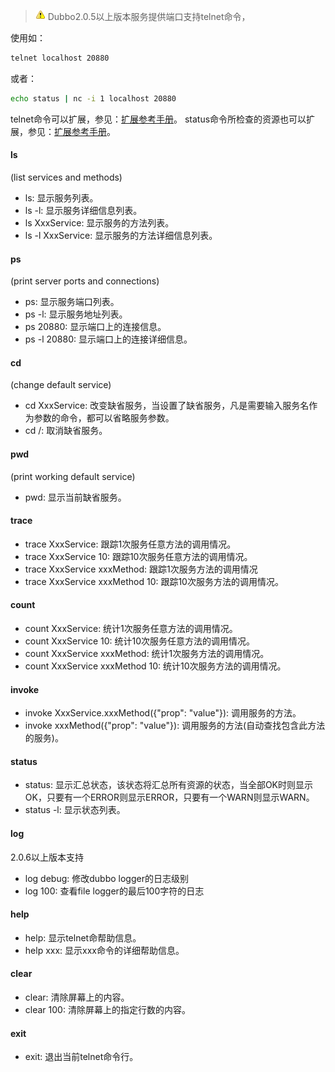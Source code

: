 > ![warning](../sources/images/warning-3.gif) Dubbo2.0.5以上版本服务提供端口支持telnet命令，

使用如：

```sh
telnet localhost 20880
```

或者：

```sh
echo status | nc -i 1 localhost 20880
```

telnet命令可以扩展，参见：[扩展参考手册](http://dubbo.io/developer-guide/SPI%E5%8F%82%E8%80%83%E6%89%8B%E5%86%8C/Telnet%E5%91%BD%E4%BB%A4%E6%89%A9%E5%B1%95.html)。
status命令所检查的资源也可以扩展，参见：[扩展参考手册](http://dubbo.io/developer-guide/SPI%E5%8F%82%E8%80%83%E6%89%8B%E5%86%8C/%E7%8A%B6%E6%80%81%E6%A3%80%E6%9F%A5%E6%89%A9%E5%B1%95.html)。

#### ls

(list services and methods)

* ls: 显示服务列表。
* ls -l: 显示服务详细信息列表。
* ls XxxService: 显示服务的方法列表。
* ls -l XxxService: 显示服务的方法详细信息列表。

#### ps

(print server ports and connections)

* ps: 显示服务端口列表。
* ps -l: 显示服务地址列表。
* ps 20880: 显示端口上的连接信息。
* ps -l 20880: 显示端口上的连接详细信息。

#### cd

(change default service)

* cd XxxService: 改变缺省服务，当设置了缺省服务，凡是需要输入服务名作为参数的命令，都可以省略服务参数。
* cd /: 取消缺省服务。

#### pwd

(print working default service)

* pwd: 显示当前缺省服务。

#### trace

* trace XxxService: 跟踪1次服务任意方法的调用情况。
* trace XxxService 10: 跟踪10次服务任意方法的调用情况。
* trace XxxService xxxMethod: 跟踪1次服务方法的调用情况
* trace XxxService xxxMethod 10: 跟踪10次服务方法的调用情况。

#### count

* count XxxService: 统计1次服务任意方法的调用情况。
* count XxxService 10: 统计10次服务任意方法的调用情况。
* count XxxService xxxMethod: 统计1次服务方法的调用情况。
* count XxxService xxxMethod 10: 统计10次服务方法的调用情况。

#### invoke

* invoke XxxService.xxxMethod({"prop": "value"}): 调用服务的方法。
* invoke xxxMethod({"prop": "value"}): 调用服务的方法(自动查找包含此方法的服务)。

#### status

* status: 显示汇总状态，该状态将汇总所有资源的状态，当全部OK时则显示OK，只要有一个ERROR则显示ERROR，只要有一个WARN则显示WARN。
* status -l: 显示状态列表。

#### log

2.0.6以上版本支持

* log debug: 修改dubbo logger的日志级别
* log 100: 查看file logger的最后100字符的日志

#### help

* help: 显示telnet命帮助信息。
* help xxx: 显示xxx命令的详细帮助信息。

#### clear

* clear: 清除屏幕上的内容。
* clear 100: 清除屏幕上的指定行数的内容。

#### exit

* exit: 退出当前telnet命令行。